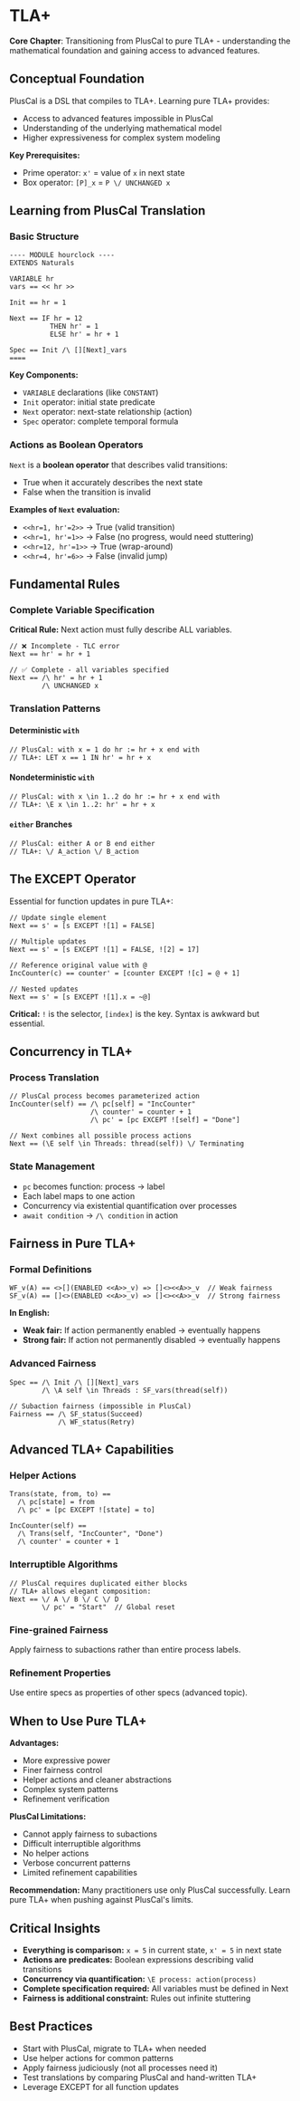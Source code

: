 # TLA+

**Core Chapter**: Transitioning from PlusCal to pure TLA+ - understanding the mathematical foundation and gaining access to advanced features.

## Conceptual Foundation
PlusCal is a DSL that compiles to TLA+. Learning pure TLA+ provides:
- Access to advanced features impossible in PlusCal
- Understanding of the underlying mathematical model
- Higher expressiveness for complex system modeling

**Key Prerequisites:**
- Prime operator: `x'` = value of `x` in next state
- Box operator: `[P]_x` = `P \/ UNCHANGED x`

## Learning from PlusCal Translation

### Basic Structure
```tla+
---- MODULE hourclock ----
EXTENDS Naturals

VARIABLE hr
vars == << hr >>

Init == hr = 1

Next == IF hr = 12
          THEN hr' = 1
          ELSE hr' = hr + 1

Spec == Init /\ [][Next]_vars
====
```

**Key Components:**
- `VARIABLE` declarations (like `CONSTANT`)
- `Init` operator: initial state predicate  
- `Next` operator: next-state relationship (action)
- `Spec` operator: complete temporal formula

### Actions as Boolean Operators
`Next` is a **boolean operator** that describes valid transitions:
- True when it accurately describes the next state
- False when the transition is invalid

**Examples of `Next` evaluation:**
- `<<hr=1, hr'=2>>` → True (valid transition)
- `<<hr=1, hr'=1>>` → False (no progress, would need stuttering)
- `<<hr=12, hr'=1>>` → True (wrap-around)
- `<<hr=4, hr'=6>>` → False (invalid jump)

## Fundamental Rules

### Complete Variable Specification
**Critical Rule:** Next action must fully describe ALL variables.
```tla+
// ❌ Incomplete - TLC error
Next == hr' = hr + 1

// ✅ Complete - all variables specified  
Next == /\ hr' = hr + 1
        /\ UNCHANGED x
```

### Translation Patterns

#### Deterministic `with`
```tla+
// PlusCal: with x = 1 do hr := hr + x end with
// TLA+: LET x == 1 IN hr' = hr + x
```

#### Nondeterministic `with`  
```tla+
// PlusCal: with x \in 1..2 do hr := hr + x end with
// TLA+: \E x \in 1..2: hr' = hr + x
```

#### `either` Branches
```tla+
// PlusCal: either A or B end either
// TLA+: \/ A_action \/ B_action
```

## The EXCEPT Operator
Essential for function updates in pure TLA+:

```tla+
// Update single element
Next == s' = [s EXCEPT ![1] = FALSE]

// Multiple updates
Next == s' = [s EXCEPT ![1] = FALSE, ![2] = 17]

// Reference original value with @
IncCounter(c) == counter' = [counter EXCEPT ![c] = @ + 1]

// Nested updates
Next == s' = [s EXCEPT ![1].x = ~@]
```

**Critical:** `!` is the selector, `[index]` is the key. Syntax is awkward but essential.

## Concurrency in TLA+

### Process Translation
```tla+
// PlusCal process becomes parameterized action
IncCounter(self) == /\ pc[self] = "IncCounter"
                    /\ counter' = counter + 1
                    /\ pc' = [pc EXCEPT ![self] = "Done"]

// Next combines all possible process actions
Next == (\E self \in Threads: thread(self)) \/ Terminating
```

### State Management
- `pc` becomes function: process → label
- Each label maps to one action
- Concurrency via existential quantification over processes
- `await condition` → `/\ condition` in action

## Fairness in Pure TLA+

### Formal Definitions
```tla+
WF_v(A) == <>[](ENABLED <<A>>_v) => []<><<A>>_v  // Weak fairness
SF_v(A) == []<>(ENABLED <<A>>_v) => []<><<A>>_v  // Strong fairness
```

**In English:**
- **Weak fair:** If action permanently enabled → eventually happens
- **Strong fair:** If action not permanently disabled → eventually happens

### Advanced Fairness
```tla+
Spec == /\ Init /\ [][Next]_vars
        /\ \A self \in Threads : SF_vars(thread(self))

// Subaction fairness (impossible in PlusCal)
Fairness == /\ SF_status(Succeed)
            /\ WF_status(Retry)
```

## Advanced TLA+ Capabilities

### Helper Actions
```tla+
Trans(state, from, to) ==
  /\ pc[state] = from
  /\ pc' = [pc EXCEPT ![state] = to]

IncCounter(self) ==
  /\ Trans(self, "IncCounter", "Done")
  /\ counter' = counter + 1
```

### Interruptible Algorithms
```tla+
// PlusCal requires duplicated either blocks
// TLA+ allows elegant composition:
Next == \/ A \/ B \/ C \/ D
        \/ pc' = "Start"  // Global reset
```

### Fine-grained Fairness
Apply fairness to subactions rather than entire process labels.

### Refinement Properties
Use entire specs as properties of other specs (advanced topic).

## When to Use Pure TLA+

**Advantages:**
- More expressive power
- Finer fairness control
- Helper actions and cleaner abstractions
- Complex system patterns
- Refinement verification

**PlusCal Limitations:**
- Cannot apply fairness to subactions
- Difficult interruptible algorithms  
- No helper actions
- Verbose concurrent patterns
- Limited refinement capabilities

**Recommendation:** Many practitioners use only PlusCal successfully. Learn pure TLA+ when pushing against PlusCal's limits.

## Critical Insights
- **Everything is comparison:** `x = 5` in current state, `x' = 5` in next state
- **Actions are predicates:** Boolean expressions describing valid transitions
- **Concurrency via quantification:** `\E process: action(process)`
- **Complete specification required:** All variables must be defined in Next
- **Fairness is additional constraint:** Rules out infinite stuttering

## Best Practices
- Start with PlusCal, migrate to TLA+ when needed
- Use helper actions for common patterns
- Apply fairness judiciously (not all processes need it)
- Test translations by comparing PlusCal and hand-written TLA+
- Leverage EXCEPT for all function updates 